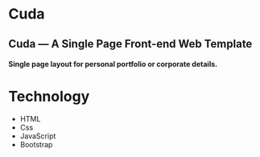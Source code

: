 # Cuda
## Cuda — A Single Page Front-end Web Template
#### Single page layout for personal portfolio or corporate details.

# Technology
* HTML
* Css
* JavaScript
* Bootstrap
